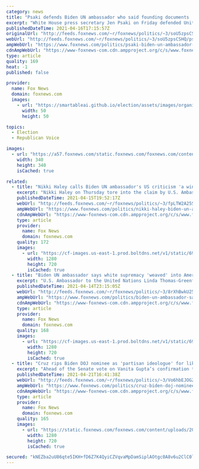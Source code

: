```yaml
---
category: news
title: "Psaki defends Biden UN ambassador who said founding documents 'weaved' with racism"
excerpt: "White House press secretary Jen Psaki on Friday defended United Nations Ambassador Linda Thomas-Greenfield amid criticism over comments that the American founding documents are \"weaved\" with White supremacy. "
publishedDateTime: 2021-04-16T17:15:57Z
originalUrl: "http://feeds.foxnews.com/~r/foxnews/politics/~3/soU5zpsCSHQ/psaki-biden-un-ambassador-founding-documents-weaved-racism"
webUrl: "http://feeds.foxnews.com/~r/foxnews/politics/~3/soU5zpsCSHQ/psaki-biden-un-ambassador-founding-documents-weaved-racism"
ampWebUrl: "https://www.foxnews.com/politics/psaki-biden-un-ambassador-founding-documents-weaved-racism.amp"
cdnAmpWebUrl: "https://www-foxnews-com.cdn.ampproject.org/c/s/www.foxnews.com/politics/psaki-biden-un-ambassador-founding-documents-weaved-racism.amp"
type: article
quality: 169
heat: -1
published: false

provider:
  name: Fox News
  domain: foxnews.com
  images:
    - url: "https://smartableai.github.io/election/assets/images/organizations/foxnews.com-50x50.jpg"
      width: 50
      height: 50

topics:
  - Election
  - Republican Voice

images:
  - url: "https://a57.foxnews.com/static.foxnews.com/foxnews.com/content/uploads/2020/01/340/340/Screen-Shot-2020-01-15-at-11.36.03-AM.png?ve=1&tl=1"
    width: 340
    height: 340
    isCached: true

related:
  - title: "Nikki Haley calls Biden UN ambassador's US criticism 'a win for our enemies'"
    excerpt: "Nikki Haley on Thursday tore into the claim by U.S. Ambassador to the U.N. Linda Thomas-Greenfield that White supremacy was \"weaved\" into U.S. founding documents and principles – with Haley saying the criticism was a \"win for our enemies.\""
    publishedDateTime: 2021-04-15T19:52:17Z
    webUrl: "http://feeds.foxnews.com/~r/foxnews/politics/~3/fpLTW2A25SM/nikki-haley-biden-un-ambassadors-us-criticism"
    ampWebUrl: "https://www.foxnews.com/politics/nikki-haley-biden-un-ambassadors-us-criticism.amp"
    cdnAmpWebUrl: "https://www-foxnews-com.cdn.ampproject.org/c/s/www.foxnews.com/politics/nikki-haley-biden-un-ambassadors-us-criticism.amp"
    type: article
    provider:
      name: Fox News
      domain: foxnews.com
    quality: 172
    images:
      - url: "https://cf-images.us-east-1.prod.boltdns.net/v1/static/694940094001/f8d534a1-f1fb-40a2-8e20-6ef865bf5a8f/389b01d1-f2ed-4a86-9a21-9abec5550598/1280x720/match/image.jpg"
        width: 1280
        height: 720
        isCached: true
  - title: "Biden UN ambassador says white supremacy 'weaved' into America's 'founding documents'"
    excerpt: "U.S. Ambassador to the United Nations Linda Thomas-Greenfield pledged Wednesday to prioritize efforts to combat racism at home and abroad, arguing at an event that America’s history of slavery “weaved white supremacy into our founding documents and principles.”"
    publishedDateTime: 2021-04-14T23:15:05Z
    webUrl: "http://feeds.foxnews.com/~r/foxnews/politics/~3/8rXhBwkU258/biden-un-ambassador-says-white-supremacy-weaved-into-americas-founding-documents"
    ampWebUrl: "https://www.foxnews.com/politics/biden-un-ambassador-says-white-supremacy-weaved-into-americas-founding-documents.amp"
    cdnAmpWebUrl: "https://www-foxnews-com.cdn.ampproject.org/c/s/www.foxnews.com/politics/biden-un-ambassador-says-white-supremacy-weaved-into-americas-founding-documents.amp"
    type: article
    provider:
      name: Fox News
      domain: foxnews.com
    quality: 168
    images:
      - url: "https://cf-images.us-east-1.prod.boltdns.net/v1/static/694940094001/565c5f4a-bd9d-49f5-af1a-66bc7e079cd0/22db373b-2a6e-42f6-9333-5a2b8ae0c205/1280x720/match/image.jpg"
        width: 1280
        height: 720
        isCached: true
  - title: "Cruz rips Biden DOJ nominee as 'partisan ideologue' for liking tweet attacking Nikki Haley"
    excerpt: "Ahead of the Senate vote on Vanita Gupta’s confirmation to be associate attorney general, Sen. Ted Cruz took one final shot at President Biden’s controversial Justice Department nominee, casting doubt on her “regret” of past remarks. "
    publishedDateTime: 2021-04-21T16:41:38Z
    webUrl: "http://feeds.foxnews.com/~r/foxnews/politics/~3/Vo6hbEJOGZs/cruz-biden-doj-nominee-partisan-ideologue"
    ampWebUrl: "https://www.foxnews.com/politics/cruz-biden-doj-nominee-partisan-ideologue.amp"
    cdnAmpWebUrl: "https://www-foxnews-com.cdn.ampproject.org/c/s/www.foxnews.com/politics/cruz-biden-doj-nominee-partisan-ideologue.amp"
    type: article
    provider:
      name: Fox News
      domain: foxnews.com
    quality: 165
    images:
      - url: "https://static.foxnews.com/foxnews.com/content/uploads/2021/04/ted-cruz.jpg"
        width: 1280
        height: 720
        isCached: true

secured: "kNEZba2uU86qte5IKH+fD6Z7K4QyiCZVqvaMpDamSiplAOtgc0A8v6u2ClC0lfaoEGxWC7O4lFmvT0F8djLLaZO0GYEKn3Yx9IbwLx1l26F4e1IDRduCsev8cNKxomkzaWEM5jTZywSvMhsirUnApSOt40nRb4Aae49Ve7lBpqXGmr2SYJ3FeGZsjagvybpu/ZZMQ06xomD5HwbURta0iM7WS1zNiwu+DGq5vlswK054jRuE2Nc3hmLs9tqL2XXyFyiMSDacUyOoPA5We4y3nJNQzu7Z3TaRXYIqBCZDO6xpnrHmLC1+nOg/7b4ZarPRN3vSbHaQ7yamYjJhT3ES9N8ztn81Ab98cwJS0IgXcIo=;WB09RzxCXG8Oz6730PnVuA=="
---
```


